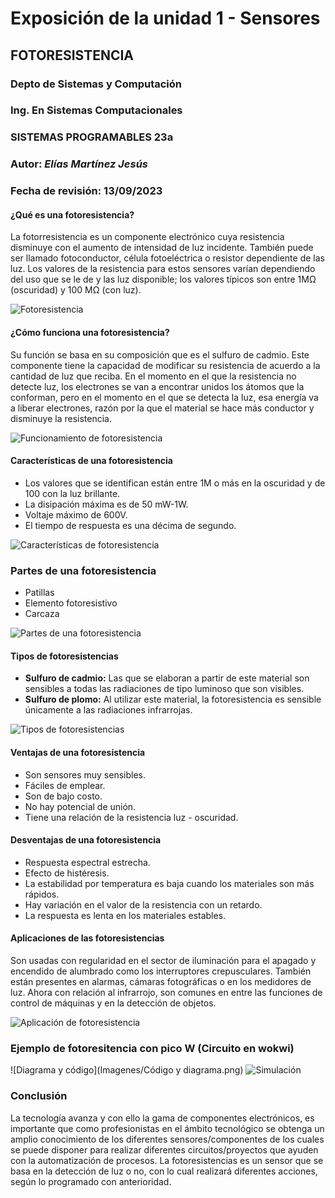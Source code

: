 # Exposición de la unidad 1 - Sensores
## FOTORESISTENCIA
### Depto de Sistemas y Computación
### Ing. En Sistemas Computacionales
### SISTEMAS PROGRAMABLES 23a
### **Autor:** *Elías Martínez Jesús*
### Fecha de revisión: 13/09/2023

#### ¿Qué es una fotoresistencia?
La fotorresistencia es un componente electrónico cuya resistencia disminuye con el aumento de intensidad de luz incidente. También puede ser llamado fotoconductor, célula fotoeléctrica o resistor dependiente de las luz. Los valores de la resistencia para estos sensores varían dependiendo del uso que se le de y las luz disponible; los valores típicos son entre 1MΩ (oscuridad) y 100 MΩ (con luz).

![Fotoresistencia](https://electrocrea.com/cdn/shop/files/LDR_x700.jpg?v=1684391319)

#### ¿Cómo funciona una fotoresistencia?
Su función se basa en su composición que es el sulfuro de cadmio. Este componente tiene la capacidad de modificar su resistencia de acuerdo a la cantidad de luz que reciba. En el momento en el que la resistencia no detecte luz, los electrones se van a encontrar unidos los átomos que la conforman, pero en el momento en el que se detecta la luz, esa energía va a liberar electrones, razón por la que el material se hace más conductor y disminuye la resistencia.

![Funcionamiento de fotoresistencia](https://4.bp.blogspot.com/-SGTexeiwOZA/VHHGLZVbcWI/AAAAAAAAHTc/7_kRezAwrNo/s1600/Fotorresistencia_La%CC%81mpara.png)

#### Características de una fotoresistencia
* Los valores que se identifican están entre 1M o más en la oscuridad y de 100 con la luz brillante.
* La disipación máxima es de 50 mW-1W.
* Voltaje máximo de 600V.
* El tiempo de respuesta es una décima de segundo.

![Características de fotoresistencia](https://www.electronicathido.com/assets/recursosImagenes/productos/751/imagenes/LDR.jpg)

### Partes de una fotoresistencia
* Patillas
* Elemento fotoresistivo
* Carcaza

![Partes de una fotoresistencia](https://electronicaiemblog.files.wordpress.com/2018/06/partes.jpg)

#### Tipos de fotoresistencias
* **Sulfuro de cadmio:** Las que se elaboran a partir de este material son sensibles a todas las radiaciones de tipo luminoso que son visibles.
*  **Sulfuro de plomo:** Al utilizar este material, la fotoresistencia es sensible únicamente a las radiaciones infrarrojas.

![Tipos de fotoresistencias](https://panamahitek.com/wp-content/uploads/2017/12/innocuous_photoresistor_vs_common_photoresistor.jpg)

#### Ventajas de una fotoresistencia
* Son sensores muy sensibles.
* Fáciles de emplear.
* Son de bajo costo.
* No hay potencial de unión.
* Tiene una relación de la resistencia luz - oscuridad.

#### Desventajas de una fotoresistencia
* Respuesta espectral estrecha.
* Efecto de histéresis.
* La estabilidad por temperatura es baja cuando los materiales son más rápidos.
* Hay variación en el valor de la resistencia con un retardo.
* La respuesta es lenta en los materiales estables.

#### Aplicaciones de las fotoresistencias
Son usadas con regularidad en el sector de iluminación para el apagado y encendido de alumbrado como los interruptores crepusculares. También están presentes en alarmas, cámaras fotográficas o en los medidores de luz. Ahora con relación al infrarrojo, son comunes en entre las funciones de control de máquinas y en la detección de objetos.

![Aplicación de fotoresistencia](https://i0.wp.com/www.ingmecafenix.com/wp-content/uploads/2017/05/Conexion-LDR.webp?resize=683%2C384&ssl=1)

### Ejemplo de fotoresitencia con pico W (Circuito en wokwi)
![Diagrama y código](Imagenes/Código y diagrama.png)
![Simulación](Imagenes/Simulación.png)

### Conclusión
La tecnología avanza y con ello la gama de componentes electrónicos, es importante que como profesionistas en el ámbito tecnológico se obtenga un amplio conocimiento de los diferentes sensores/componentes de los cuales se puede disponer para realizar diferentes circuitos/proyectos que ayuden con la automatización de procesos. La fotoresistencias es un sensor que se basa en la detección de luz o no, con lo cual realizará diferentes acciones, según lo programado con anterioridad.
